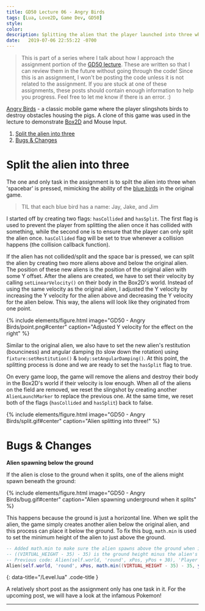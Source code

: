 ```yaml
---
title: GD50 Lecture 06 - Angry Birds
tags: [Lua, Love2D, Game Dev, GD50]
style: 
color: 
description: Splitting the alien that the player launched into three when spacebar is pressed
date:   2019-07-06 22:55:22 -0700
---
```


> This is part of a series where I talk about how I approach the assignment portion of the [GD50 lecture][online-course]. These are written so that I can review them in the future without going through the code! Since this is an assignment, I won't be posting the code unless it is not related to the assignment. If you are stuck at one of these assignments, these posts should contain enough information to help you progress. Feel free to let me know if there is an error. :)

[Angry Birds][AngryBirds] - a classic mobile game where the player slingshots birds to destroy obstacles housing the pigs. A clone of this game was used in the lecture to demonstrate [Box2D][box2d] and Mouse Input.

1. [Split the alien into three](#split-the-alien-into-three)
2. [Bugs & Changes](#bugs--changes)

# Split the alien into three

The one and only task in the assignment is to spilt the alien into three when 'spacebar' is pressed, mimicking the ability of the [blue birds][blue] in the original game.

> TIL that each blue bird has a name: Jay, Jake, and Jim

I started off by creating two flags: `hasCollided` and `hasSplit`. The first flag is used to prevent the player from splitting the alien once it has collided with something, while the second one is to ensure that the player can only split the alien once. `hasCollided` flag will be set to true whenever a collision happens (the collision callback function).

If the alien has not collided/split and the space bar is pressed, we can split the alien by creating two more aliens above and below the original alien. The position of these new aliens is the position of the original alien with some Y offset. After the aliens are created, we have to set their velocity by calling `setLinearVelocity()` on their body in the Box2D's world. Instead of using the same velocity as the original alien, I adjusted the Y velocity by increasing the Y velocity for the alien above and decreasing the Y velocity for the alien below. This way, the aliens will look like they originated from one point.  

{% include elements/figure.html image="GD50 - Angry Birds/point.png#center" caption="Adjusted Y velocity for the effect on the right" %}

Similar to the original alien, we also have to set the new alien's restitution (bounciness) and angular damping (to slow down the rotation) using `fixture:setRestitution()` & `body:setAngularDamping()`. At this point, the splitting process is done and we are ready to set the `hasSplit` flag to true.

On every game loop, the game will remove the aliens and destroy their body in the Box2D's world if their velocity is low enough. When all of the aliens on the field are removed, we reset the slingshot by creating another `AlienLaunchMarker` to replace the previous one. At the same time, we reset both of the flags (`hasCollided` and `hasSplit`) back to false.

{% include elements/figure.html image="GD50 - Angry Birds/split.gif#center" caption="Alien splitting into three!" %}

# Bugs & Changes

**Alien spawning below the ground**

If the alien is close to the ground when it splits, one of the aliens might spawn beneath the ground:

{% include elements/figure.html image="GD50 - Angry Birds/bug.gif#center" caption="Alien spawning underground when it splits" %}

This happens because the ground is just a horizontal line. When we split the alien, the game simply creates another alien below the original alien, and this process can place it below the ground. To fix this bug, `math.min` is used to set the minimum height of the alien to just above the ground.

```lua
-- Added math.min to make sure the alien spawns above the ground when it splits
-- ((VIRTUAL_HEIGHT - 35) - 35) is the ground height minus the alien's height
-- Previous code: Alien(self.world, 'round', xPos, yPos + 30), 'Player')
Alien(self.world, 'round', xPos, math.min((VIRTUAL_HEIGHT - 35) - 35, yPos + 30), 'Player')
```
{: data-title="/Level.lua" .code-title }

A relatively short post as the assignment only has one task in it. For the upcoming post, we will have a look at the infamous Pokemon!

---

[AngryBirds]: https://en.wikipedia.org/wiki/Angry_Birds
[box2d]: https://en.wikipedia.org/wiki/Box2D
[blue]: https://angrybirds.fandom.com/wiki/Jay,_Jake,_and_Jim
[online-course]: https://courses.edx.org/courses/course-v1:HarvardX+CS50G+Games/course/

